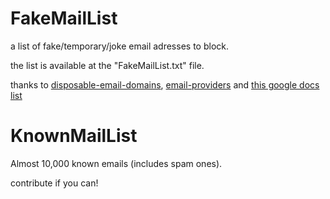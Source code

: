 # FakeMailList
a list of fake/temporary/joke email adresses to block.

the list is available at the "FakeMailList.txt" file.

thanks to [disposable-email-domains](URL "https://github.com/disposable-email-domains/disposable-email-domains"), [email-providers](URL "https://www.npmjs.com/package/email-providers") and [this google docs list](URL "https://docs.google.com/spreadsheets/d/13AtrbbQw0dKLavDWmMW8vJZ26TZ9iMA5jDOB3rRPxP4/edit#gid=0s")
# KnownMailList
Almost 10,000 known emails (includes spam ones).

contribute if you can!


